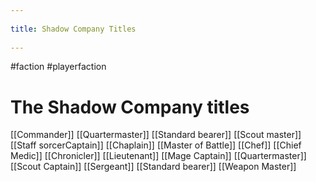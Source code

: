 --- 
title: Shadow Company Titles 
---
#faction  #playerfaction 
# The Shadow Company titles
[[Commander]]
[[Quartermaster]]
[[Standard bearer]]
[[Scout master]]
[[Staff sorcerCaptain]]
[[Chaplain]]
[[Master of Battle]]
[[Chef]]
[[Chief Medic]]
[[Chronicler]]
[[Lieutenant]]
[[Mage Captain]]
[[Quartermaster]]
[[Scout Captain]]
[[Sergeant]]
[[Standard bearer]]
[[Weapon Master]]
<!--stackedit_data:
eyJoaXN0b3J5IjpbLTExNjMzODk4NDRdfQ==
-->
